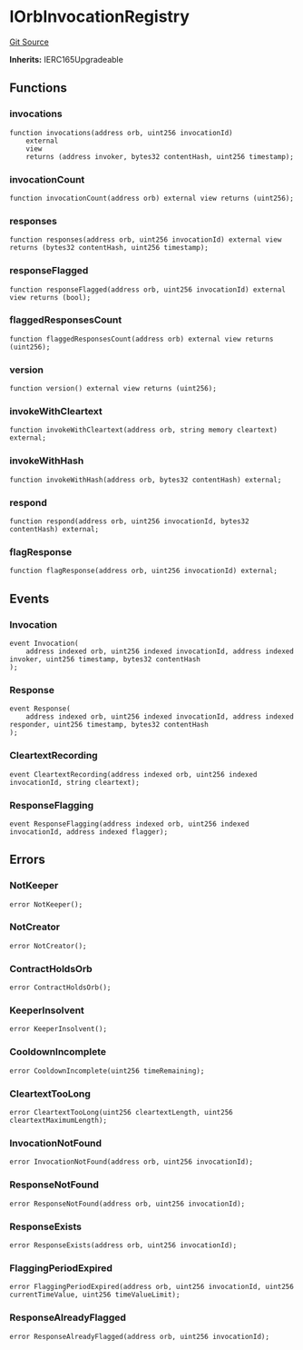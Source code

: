 # IOrbInvocationRegistry
[Git Source](https://github.com/orbland/orb/blob/b04862cea7bd1040996e46491def80d07e33895b/src/IOrbInvocationRegistry.sol)

**Inherits:**
IERC165Upgradeable


## Functions
### invocations


```solidity
function invocations(address orb, uint256 invocationId)
    external
    view
    returns (address invoker, bytes32 contentHash, uint256 timestamp);
```

### invocationCount


```solidity
function invocationCount(address orb) external view returns (uint256);
```

### responses


```solidity
function responses(address orb, uint256 invocationId) external view returns (bytes32 contentHash, uint256 timestamp);
```

### responseFlagged


```solidity
function responseFlagged(address orb, uint256 invocationId) external view returns (bool);
```

### flaggedResponsesCount


```solidity
function flaggedResponsesCount(address orb) external view returns (uint256);
```

### version


```solidity
function version() external view returns (uint256);
```

### invokeWithCleartext


```solidity
function invokeWithCleartext(address orb, string memory cleartext) external;
```

### invokeWithHash


```solidity
function invokeWithHash(address orb, bytes32 contentHash) external;
```

### respond


```solidity
function respond(address orb, uint256 invocationId, bytes32 contentHash) external;
```

### flagResponse


```solidity
function flagResponse(address orb, uint256 invocationId) external;
```

## Events
### Invocation

```solidity
event Invocation(
    address indexed orb, uint256 indexed invocationId, address indexed invoker, uint256 timestamp, bytes32 contentHash
);
```

### Response

```solidity
event Response(
    address indexed orb, uint256 indexed invocationId, address indexed responder, uint256 timestamp, bytes32 contentHash
);
```

### CleartextRecording

```solidity
event CleartextRecording(address indexed orb, uint256 indexed invocationId, string cleartext);
```

### ResponseFlagging

```solidity
event ResponseFlagging(address indexed orb, uint256 indexed invocationId, address indexed flagger);
```

## Errors
### NotKeeper

```solidity
error NotKeeper();
```

### NotCreator

```solidity
error NotCreator();
```

### ContractHoldsOrb

```solidity
error ContractHoldsOrb();
```

### KeeperInsolvent

```solidity
error KeeperInsolvent();
```

### CooldownIncomplete

```solidity
error CooldownIncomplete(uint256 timeRemaining);
```

### CleartextTooLong

```solidity
error CleartextTooLong(uint256 cleartextLength, uint256 cleartextMaximumLength);
```

### InvocationNotFound

```solidity
error InvocationNotFound(address orb, uint256 invocationId);
```

### ResponseNotFound

```solidity
error ResponseNotFound(address orb, uint256 invocationId);
```

### ResponseExists

```solidity
error ResponseExists(address orb, uint256 invocationId);
```

### FlaggingPeriodExpired

```solidity
error FlaggingPeriodExpired(address orb, uint256 invocationId, uint256 currentTimeValue, uint256 timeValueLimit);
```

### ResponseAlreadyFlagged

```solidity
error ResponseAlreadyFlagged(address orb, uint256 invocationId);
```

